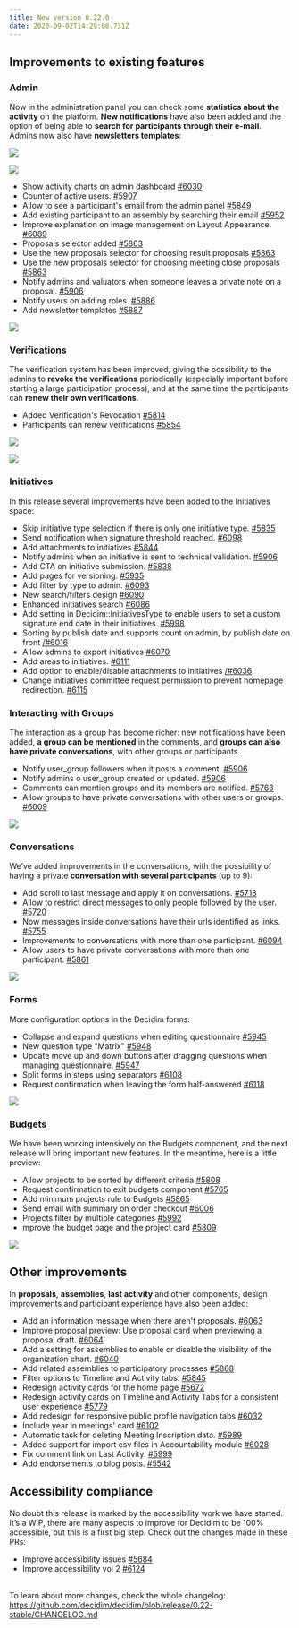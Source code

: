 ```yaml
---
title: New version 0.22.0
date: 2020-09-02T14:29:08.731Z
---
```

## Improvements to existing features

### Admin

Now in the administration panel you can check some **statistics about the activity** on the platform. **New notifications** have also been added and the option of being able to **search for participants through their e-mail**. Admins now also have **newsletters templates**:

![](https://lh3.googleusercontent.com/iOwBXgMoJIt6CqyySgWR9yA1rWNHVJpDsq2FR80J66H0o1thVSFP5kiCqgPB0753GMAHIEcPWopvHZ3y4S0c9214XGhDKiFxlp2b1hQQC8vCPop7Ufutiu0L5RhhmnOkj_g_fSsD)

![](https://lh6.googleusercontent.com/jlI4TUJD4ffn98OsuXLOIkfbh0kyCbeU7IxbEL4-LFtLo_-ydwULvtDaBFSmWmwjT5NM4gpbFkiScVcA69BnVmRMPOp_IhPXQY8OGu4icSnvGxrHwDs5UCjHOAaoSgPGXn0MPGiG)

* Show activity charts on admin dashboard [\#6030](https://github.com/decidim/decidim/pull/6030)
* Counter of active users. [\#5907](https://github.com/decidim/decidim/pull/5907)
* Allow to see a participant's email from the admin panel [\#5849](https://github.com/decidim/decidim/pull/5849)
* Add existing participant to an assembly by searching their email [\#5952](https://github.com/decidim/decidim/pull/5952)
* Improve explanation on image management on Layout Appearance. [\#6089](https://github.com/decidim/decidim/pull/6089)
* Proposals selector added [\#5863](https://github.com/decidim/decidim/pull/5863)
* Use the new proposals selector for choosing result proposals [\#5863](https://github.com/decidim/decidim/pull/5863)
* Use the new proposals selector for choosing meeting close proposals [\#5863](https://github.com/decidim/decidim/pull/5863)
* Notify admins and valuators when someone leaves a private note on a proposal. [\#5906](https://github.com/decidim/decidim/pull/5906)
* Notify users on adding roles. [\#5886](https://github.com/decidim/decidim/pull/5886)
* Add newsletter templates [\#5887](https://github.com/decidim/decidim/pull/5887)

![](https://lh6.googleusercontent.com/kSkESxjELPypIGLTEGVSBwSNbU1xLMxPceig8ctSniyRMIPEJavx38mT-auB1TlOKpjmMmDAYSmAD-Dyu8D0bwRTLzR6VlMGVIZcuQ0c15aVuWhp3t5HjetdbDEjypN1KuAw4SId)

### Verifications

The verification system has been improved, giving the possibility to the admins to **revoke the verifications** periodically (especially important before starting a large participation process), and at the same time the participants can **renew their own verifications**.

* Added Verification's Revocation [\#5814](https://github.com/decidim/decidim/pull/5814)
* Participants can renew verifications [\#5854](https://github.com/decidim/decidim/pull/5854)

![](https://lh5.googleusercontent.com/CA44C49RXGcNYc-Ib9UEC6DSdai-Sy97LrcyTZtTHgUS2dQ38uwmAmry_w5hagxqsQv27AECZCCX2zr5QtRAEcIOs8ctvw8_LxmFAKD9wSReTRw1gBtRKDoqJSkIKVmtj67cEbAQ)

![](https://lh4.googleusercontent.com/Q7St9gBUle3WBu30TwNSjCGtwcgtYsd2wbKX-aV7jGWZdLF0WUEPoZijCLXN9BBrQFuGfyEIi6MBN-fDkmx5IAFXCXnkDxiVnxX2H6SFeznFXmIZhqSPlHamf4xTtz0G8eTrJDcG)

### Initiatives

In this release several improvements have been added to the Initiatives space:

* Skip initiative type selection if there is only one initiative type. [\#5835](https://github.com/decidim/decidim/pull/5835)
* Send notification when signature threshold reached. [\#6098](https://github.com/decidim/decidim/pull/6098)
* Add attachments to initiatives [\#5844](https://github.com/decidim/decidim/pull/5844)
* Notify admins when an initiative is sent to technical validation. [\#5906](https://github.com/decidim/decidim/pull/5906)
* Add CTA on initiative submission. [\#5838](https://github.com/decidim/decidim/pull/5838)
* Add pages for versioning. [\#5935](https://github.com/decidim/decidim/pull/5935)
* Add filter by type to admin. [\#6093](https://github.com/decidim/decidim/pull/6093)
* New search/filters design [\#6090](https://github.com/decidim/decidim/pull/6090)
* Enhanced initiatives search [\#6086](https://github.com/decidim/decidim/pull/6086)
* Add setting in Decidim::InitiativesType to enable users to set a custom signature end date in their initiatives. [\#5998](https://github.com/decidim/decidim/pull/5998)
* Sorting by publish date and supports count on admin, by publish date on front [/#6016](https://github.com/decidim/decidim/pull/6016)
* Allow admins to export initiatives [\#6070](https://github.com/decidim/decidim/pull/6070)
* Add areas to initiatives. [\#6111](https://github.com/decidim/decidim/pull/6111)
* Add option to enable/disable attachments to initiatives [/#6036](https://github.com/decidim/decidim/pull/6036)
* Change initiatives committee request permission to prevent homepage redirection. [\#6115](https://github.com/decidim/decidim/pull/6115)

### Interacting with Groups

The interaction as a group has become richer: new notifications have been added, **a group can be mentioned** in the comments, and **groups can also have private conversations**, with other groups or participants.

* Notify user_group followers when it posts a comment. [\#5906](https://github.com/decidim/decidim/pull/5906)
* Notify admins o user_group created or updated. [\#5906](https://github.com/decidim/decidim/pull/5906)
* Comments can mention groups and its members are notified. [\#5763](https://github.com/decidim/decidim/pull/5763)
* Allow groups to have private conversations with other users or groups. [\#6009](https://github.com/decidim/decidim/pull/6009)

![](https://lh3.googleusercontent.com/H97zofZtB-Z588Xs6_D6SmVnGlYGPbOHBUgTQnvVX0k5AWXbOoy6Ov1dqNlDrkJfcKlj2RSZoluEtqtNQRj9Ucj5Zxc5xpl2jpoVwTWtzubGLoscIrTAjm5no5cLfrQRsYuQsVHV)

### Conversations

We’ve added improvements in the conversations, with the possibility of having a private **conversation with several participants** (up to 9):

* Add scroll to last message and apply it on conversations. [\#5718](https://github.com/decidim/decidim/pull/5718)
* Allow to restrict direct messages to only people followed by the user. [\#5720](https://github.com/decidim/decidim/pull/5720)
* Now messages inside conversations have their urls identified as links. [\#5755](https://github.com/decidim/decidim/pull/5755)
* Improvements to conversations with more than one participant. [\#6094](https://github.com/decidim/decidim/pull/6094)
* Allow users to have private conversations with more than one participant. [\#5861](https://github.com/decidim/decidim/pull/5861)

![](https://lh5.googleusercontent.com/R5KTYLqrwE8ynPebtouNF0aQYSIJN3Qy3tpr00Vi0shP_avrZO65dVddtguNEbp_dysoB5J6DwffL3ij66tJ4sB1qILeJwPCISGRoR7DCCvqCc5qeFNGSW_iB_oo7HEhkF-jABPy)

### Forms

More configuration options in the Decidim forms:

* Collapse and expand questions when editing questionnaire [\#5945](https://github.com/decidim/decidim/pull/5945)
* New question type "Matrix" [\#5948](https://github.com/decidim/decidim/pull/5948)
* Update move up and down buttons after dragging questions when managing questionnaire. [\#5947](https://github.com/decidim/decidim/pull/5947)
* Split forms in steps using separators [\#6108](https://github.com/decidim/decidim/pull/6108)
* Request confirmation when leaving the form half-answered [\#6118](https://github.com/decidim/decidim/pull/6118)

![](https://lh3.googleusercontent.com/hnfW3eiZgJVa2WX92jXaCActlXbDx1aOV6Txu1pgG2E_me29a9YYSFJIlbchNHPF7uG60W-1Diuax5ockuDymV7oF0xUyg5G7S9mvuzLoVVzLLvY4NzW9oaPatJWKS6rKWEbXAJz)

### Budgets

We have been working intensively on the Budgets component, and the next release will bring important new features. In the meantime, here is a little preview:

* Allow projects to be sorted by different criteria [\#5808](https://github.com/decidim/decidim/pull/5808)
* Request confirmation to exit budgets component [\#5765](https://github.com/decidim/decidim/pull/5765)
* Add minimum projects rule to Budgets [\#5865](https://github.com/decidim/decidim/pull/5865)
* Send email with summary on order checkout [\#6006](https://github.com/decidim/decidim/pull/6006)
* Projects filter by multiple categories [\#5992](https://github.com/decidim/decidim/pull/5992)
* mprove the budget page and the project card [\#5809](https://github.com/decidim/decidim/pull/5809)

![](https://lh4.googleusercontent.com/0NCL4Y7EApGIpdJUb_GWmmO_PJqh1uOY-1hqtL89TlBOK7i_JfTm74Dd1B0wcD9bjHoHuo10s3OVKxIGVyBwj9A9VJ51h6UOETf7xnWFBbQMh8_s4RwuD_UoRdZCsT66rUCfVFln)

## Other improvements

In **proposals**, **assemblies**, **last activity** and other components, design improvements and participant experience have also been added:

* Add an information message when there aren't proposals. [\#6063](https://github.com/decidim/decidim/pull/6063)
* Improve proposal preview: Use proposal card when previewing a proposal draft. [\#6064](https://github.com/decidim/decidim/pull/6064)
* Add a setting for assemblies to enable or disable the visibility of the organization chart. [\#6040](https://github.com/decidim/decidim/pull/6040)
* Add related assemblies to participatory processes [\#5868](https://github.com/decidim/decidim/pull/5868)
* Filter options to Timeline and Activity tabs. [\#5845](https://github.com/decidim/decidim/pull/5845)
* Redesign activity cards for the home page [\#5672](https://github.com/decidim/decidim/pull/5672)
* Redesign activity cards on Timeline and Activity Tabs for a consistent user experience [\#5779](https://github.com/decidim/decidim/issues/5779)
* Add redesign for responsive public profile navigation tabs [\#6032](https://github.com/decidim/decidim/pull/6032)
* Include year in meetings' card [\#6102](https://github.com/decidim/decidim/pull/6102)
* Automatic task for deleting Meeting Inscription data. [\#5989](https://github.com/decidim/decidim/pull/5989)
* Added support for import csv files in Accountability module [\#6028](https://github.com/decidim/decidim/pull/6028)
* Fix comment link on Last Activity. [\#5999](https://github.com/decidim/decidim/pull/5999)
* Add endorsements to blog posts. [\#5542](https://github.com/decidim/decidim/pull/5542)

## Accessibility compliance

No doubt this release is marked by the accessibility work we have started. It’s a WIP, there are many aspects to improve for Decidim to be 100% accessible, but this is a first big step. Check out the changes made in these PRs:

* Improve accessibility issues [\#5684](https://github.com/decidim/decidim/pull/5684)
* Improve accessibility vol 2 [\#6124](https://github.com/decidim/decidim/pull/6124)

\
To learn about more changes, check the whole changelog: <https://github.com/decidim/decidim/blob/release/0.22-stable/CHANGELOG.md>